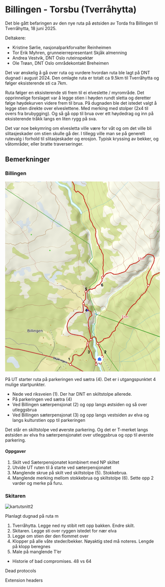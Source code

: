 # Billingen - Torsbu (Tverråhytta)

Det ble gått befaringen av den nye ruta på østsiden av Torda fra Billingen til Tverråhytta, 18 juni 2025.

Deltakere: 
- Kristine Sørlie, nasjonalparkforvalter Reinheimen
- Tor Erik Myhren, grunneierrepresentant Skjåk almenning
- Andrea Vestvik, DNT Oslo ruteinspektør
- Ole Trøan, DNT Oslo områdekontakt Breheimen

Det var ønskelig å gå over ruta og vurdere hvordan ruta ble lagt på DNT dugnad i august 2024.
Den omlagte ruta er totalt ca 9.5km til Tverråhytta og følger eksisterende sti ca 7km.

Ruta følger en eksisterende sti frem til ei elveslette / myrområde.
Det opprinnelige forslaget var å legge stien i høyden rundt sletta og deretter følge høydekurven videre frem til brua.
På dugnaden ble det istedet valgt å legge stien direkte over elveslettene. Med merking med stolper (2x4 til overs fra brubygging).
Og så gå opp til brua over ett høydedrag og inn på eksisterende tråkk langs en liten rygg på sva.

Det var noe bekymring om elvesletta ville være for våt og om det ville bli slitasjeskader om stien skulle gå der.
I tillegg ville man se på generelt rutevalg i forhold til slitasjeskader og erosjon.
Typisk kryssing av bekker, og våtområder, eller bratte traverseringer.

## Bemerkninger

### Billingen

![kartutsnitt1](billingen1.png)

På UT starter ruta på parkeringen ved sætra (4).
Det er i utgangspunktet 4 mulige startpunkter.
- Nede ved riksveien (1). Der har DNT en skiltstolpe allerede.
- På parkeringen ved sætra (4)
- Ved Billingen sæterpensjonat (2) og opp langs østsiden og så over utleggsbrua
- Ved Billingen sæterpensjonat (3) og opp langs vestsiden av elva og langs kulturstien opp til parkeringen

Det står en skiltstolpe ved øverste parkering. Og det er T-merket langs østsiden av elva fra sæterpensjonatet over utleggsbrua og opp til øverste parkering.

#### Oppgaver
1. Skilt ved Sæterpensjonatet kombinert med NP skiltet
2. Utvide UT ruten til å starte ved sæterpensjonatet
3. Manglende skrue på skilt ved skiltstolpe (5). Stokkebrua.
4. Manglende merking mellom stokkebrua og skiltstolpe (6). Sette opp 2 varder og merke på furu.

### Skitaren

![kartutsnitt2](skitaren.jpg)




Planlagt dugnad på ruta m


1. Tverråhytta. Legge ned ny stibit rett opp bakken. Endre skilt.
2. Skitaren. Legge sti over ryggen istedet for nær elva
3. Legge om stien der den flommet over
4. Klopper på alle våte steder/bekker. Nøyaktig sted må noteres. Lengde på klopp beregnes
5. Male på manglende T’er




- Historie of bad compromises. 48 vs 64

Dead protocols

Extension headers
